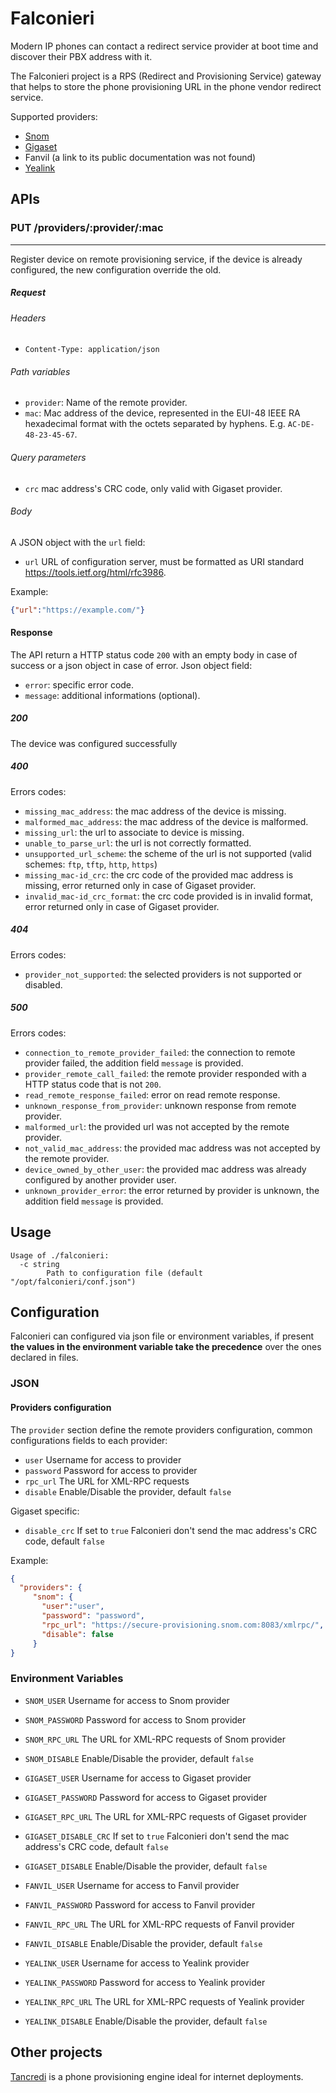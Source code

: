 # Falconieri

Modern IP phones can contact a redirect service provider at boot time
and discover their PBX address with it.

The Falconieri project is a RPS (Redirect and Provisioning Service) gateway 
that helps to store the phone provisioning URL in the phone vendor redirect service.

Supported providers:

* [Snom](https://service.snom.com/display/wiki/XML-RPC+API)
* [Gigaset](https://teamwork.gigaset.com/gigawiki/display/GPPPO/Gigaset+Redirect+server)
* Fanvil (a link to its public documentation was not found)
* [Yealink](http://support.yealink.com/documentFront/forwardToDocumentDetailPage?documentId=257)

## APIs

### PUT /providers/:provider/:mac
---

Register device on remote provisioning service, if the device is already configured,
the new configuration override the old.

##### Request

###### Headers
* `Content-Type: application/json`

###### Path variables
* `provider`: Name of the remote provider.
* `mac`: Mac address of the device, represented in the EUI-48 IEEE RA hexadecimal
format with the octets separated by hyphens. E.g. `AC-DE-48-23-45-67`.

###### Query parameters
* `crc` mac address's CRC code, only valid with Gigaset provider.

###### Body
A JSON object with the `url` field:
* `url` URL of configuration server, must be formatted as URI standard https://tools.ietf.org/html/rfc3986.

Example:
```json
{"url":"https://example.com/"}
```
#### Response
The API return a HTTP status code `200` with an empty body in case of success
or a json object in case of error.
Json  object field:
* `error`: specific error code.
* `message`: additional informations (optional).
##### 200
The device was configured successfully

##### 400
Errors codes:
* `missing_mac_address`: the mac address of the device is missing.
* `malformed_mac_address`: the mac address of the device is malformed.
* `missing_url`: the url to associate to device is missing.
* `unable_to_parse_url`: the url is not correctly formatted.
* `unsupported_url_scheme`: the scheme of the url is not supported (valid schemes: `ftp`, `tftp`, `http`, `https`)
* `missing_mac-id_crc`: the crc code of the provided mac address is missing,
  error returned only in case of Gigaset provider.
* `invalid_mac-id_crc_format`: the crc code provided is in invalid format,
  error returned only in case of Gigaset provider.

##### 404
Errors codes:
* `provider_not_supported`: the selected providers is not supported or disabled.

##### 500
Errors codes:
* `connection_to_remote_provider_failed`: the connection to remote provider failed, the addition field
  `message` is provided.
* `provider_remote_call_failed`: the remote provider responded with a HTTP status code that is not `200`.
* `read_remote_response_failed`: error on read remote response.
* `unknown_response_from_provider`: unknown response from remote provider.
* `malformed_url`: the provided url was not accepted by the remote provider.
* `not_valid_mac_address`: the provided mac address was not accepted by the remote provider.
* `device_owned_by_other_user`: the provided mac address was already configured by another provider user.
* `unknown_provider_error`: the error returned by provider is unknown, the addition field
  `message` is provided.

## Usage

```
Usage of ./falconieri:
  -c string
    	Path to configuration file (default "/opt/falconieri/conf.json")
```

## Configuration
Falconieri can configured via json file or environment variables, if present **the values in the environment variable take the precedence** over the ones declared in files.

### JSON

#### Providers configuration
The `provider` section define the remote providers configuration, common configurations fields to each provider:

* `user` Username for access to provider
* `password` Password for access to provider 
* `rpc_url` The URL for XML-RPC requests
* `disable` Enable/Disable the provider, default `false`

Gigaset specific:

* `disable_crc` If set to `true` Falconieri don't send the mac address's CRC code, default `false`


Example:

```json
{
  "providers": {
     "snom": {
       "user":"user",
       "password": "password",
       "rpc_url": "https://secure-provisioning.snom.com:8083/xmlrpc/",
       "disable": false
     }
}
```

### Environment Variables

* `SNOM_USER` Username for access to Snom provider
* `SNOM_PASSWORD` Password for access to Snom provider
* `SNOM_RPC_URL` The URL for XML-RPC requests of Snom provider
* `SNOM_DISABLE` Enable/Disable the provider, default `false`

* `GIGASET_USER` Username for access to Gigaset provider
* `GIGASET_PASSWORD` Password for access to Gigaset provider
* `GIGASET_RPC_URL` The URL for XML-RPC requests of Gigaset provider
* `GIGASET_DISABLE_CRC` If set to `true` Falconieri don't send the mac address's CRC code, default `false`
* `GIGASET_DISABLE` Enable/Disable the provider, default `false`

* `FANVIL_USER` Username for access to Fanvil provider
* `FANVIL_PASSWORD` Password for access to Fanvil provider
* `FANVIL_RPC_URL` The URL for XML-RPC requests of Fanvil provider
* `FANVIL_DISABLE` Enable/Disable the provider, default `false`

* `YEALINK_USER` Username for access to Yealink provider
* `YEALINK_PASSWORD` Password for access to Yealink provider
* `YEALINK_RPC_URL` The URL for XML-RPC requests of Yealink provider
* `YEALINK_DISABLE` Enable/Disable the provider, default `false`

## Other projects

[Tancredi](https://nethesis.github.io/tancredi/) is a phone provisioning engine ideal for internet deployments.
